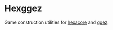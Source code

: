 
# Hexggez

Game construction utilities for [hexacore](https://gitlab.com/romanb/hexkit/-/tree/master/hexacore)
and [ggez](https://github.com/ggez/ggez).

